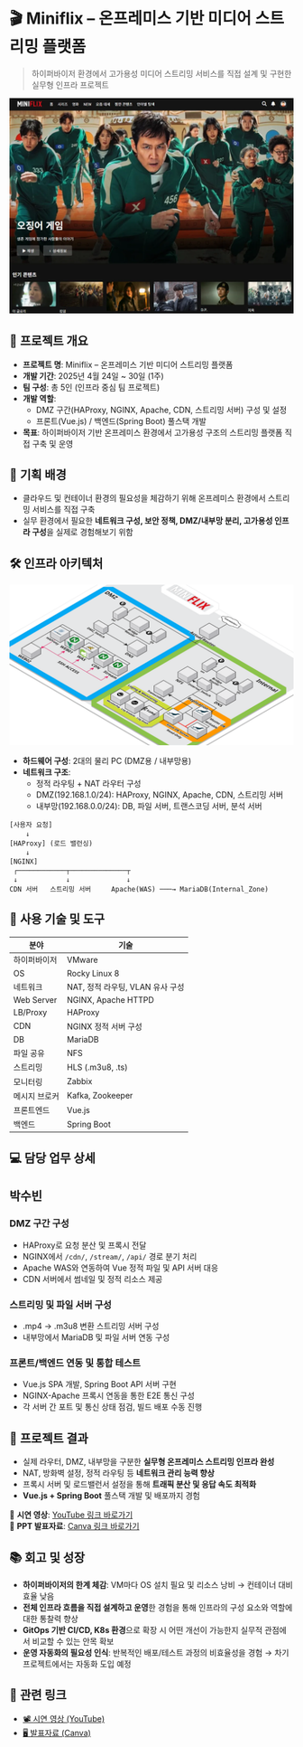 # 🎬 Miniflix – 온프레미스 기반 미디어 스트리밍 플랫폼

> 하이퍼바이저 환경에서 고가용성 미디어 스트리밍 서비스를 직접 설계 및 구현한 실무형 인프라 프로젝트

![webimg](semi1_web.png)



## 📌 프로젝트 개요

- **프로젝트 명**: Miniflix – 온프레미스 기반 미디어 스트리밍 플랫폼  
- **개발 기간**: 2025년 4월 24일 ~ 30일 (1주)  
- **팀 구성**: 총 5인 (인프라 중심 팀 프로젝트)  
- **개발 역할**:  
  - DMZ 구간(HAProxy, NGINX, Apache, CDN, 스트리밍 서버) 구성 및 설정  
  - 프론트(Vue.js) / 백엔드(Spring Boot) 풀스택 개발  
- **목표**: 하이퍼바이저 기반 온프레미스 환경에서 고가용성 구조의 스트리밍 플랫폼 직접 구축 및 운영  




## 🧠 기획 배경

- 클라우드 및 컨테이너 환경의 필요성을 체감하기 위해 온프레미스 환경에서 스트리밍 서비스를 직접 구축  
- 실무 환경에서 필요한 **네트워크 구성, 보안 정책, DMZ/내부망 분리, 고가용성 인프라 구성**을 실제로 경험해보기 위함  




## 🛠 인프라 아키텍처

![infra_architecture](infra_diagram.png)

- **하드웨어 구성**: 2대의 물리 PC (DMZ용 / 내부망용)  
- **네트워크 구조**:  
  - 정적 라우팅 + NAT 라우터 구성  
  - DMZ(192.168.1.0/24): HAProxy, NGINX, Apache, CDN, 스트리밍 서버  
  - 내부망(192.168.0.0/24): DB, 파일 서버, 트랜스코딩 서버, 분석 서버  


```
[사용자 요청]
    ↓
[HAProxy] (로드 밸런싱)
    ↓
[NGINX]
 ┌────────────┬──────────────┬
 ↓            ↓              ↓
CDN 서버   스트리밍 서버     Apache(WAS) ───→ MariaDB(Internal_Zone)
```




## 🔧 사용 기술 및 도구

| 분야 | 기술 |
|------|------|
| 하이퍼바이저 | VMware |
| OS | Rocky Linux 8 |
| 네트워크 | NAT, 정적 라우팅, VLAN 유사 구성 |
| Web Server | NGINX, Apache HTTPD |
| LB/Proxy | HAProxy |
| CDN | NGINX 정적 서버 구성 |
| DB | MariaDB |
| 파일 공유 | NFS |
| 스트리밍 | HLS (.m3u8, .ts) |
| 모니터링 | Zabbix |
| 메시지 브로커 | Kafka, Zookeeper |
| 프론트엔드 | Vue.js |
| 백엔드 | Spring Boot |




## 💻 담당 업무 상세

## 박수빈
### DMZ 구간 구성
- HAProxy로 요청 분산 및 프록시 전달
- NGINX에서 `/cdn/`, `/stream/`, `/api/` 경로 분기 처리
- Apache WAS와 연동하여 Vue 정적 파일 및 API 서버 대응
- CDN 서버에서 썸네일 및 정적 리소스 제공

### 스트리밍 및 파일 서버 구성
- .mp4 → .m3u8 변환 스트리밍 서버 구성
- 내부망에서 MariaDB 및 파일 서버 연동 구성

### 프론트/백엔드 연동 및 통합 테스트
- Vue.js SPA 개발, Spring Boot API 서버 구현
- NGINX-Apache 프록시 연동을 통한 E2E 통신 구성
- 각 서버 간 포트 및 통신 상태 점검, 빌드 배포 수동 진행




## 🎯 프로젝트 결과

- 실제 라우터, DMZ, 내부망을 구분한 **실무형 온프레미스 스트리밍 인프라 완성**
- NAT, 방화벽 설정, 정적 라우팅 등 **네트워크 관리 능력 향상**
- 프록시 서버 및 로드밸런서 설정을 통해 **트래픽 분산 및 응답 속도 최적화**
- **Vue.js + Spring Boot** 풀스택 개발 및 배포까지 경험

🎥 **시연 영상**: [YouTube 링크 바로가기](https://www.youtube.com/watch?v=_oIZswled7s)  
📄 **PPT 발표자료**: [Canva 링크 바로가기](https://sulgasaeng.my.canva.site/miniflix)




## 📚 회고 및 성장

- **하이퍼바이저의 한계 체감**: VM마다 OS 설치 필요 및 리소스 낭비 → 컨테이너 대비 효율 낮음
- **전체 인프라 흐름을 직접 설계하고 운영**한 경험을 통해 인프라의 구성 요소와 역할에 대한 통찰력 향상
- **GitOps 기반 CI/CD, K8s 환경**으로 확장 시 어떤 개선이 가능한지 실무적 관점에서 비교할 수 있는 안목 확보
- **운영 자동화의 필요성 인식**: 반복적인 배포/테스트 과정의 비효율성을 경험 → 차기 프로젝트에서는 자동화 도입 예정




## 📎 관련 링크

- [📽️ 시연 영상 (YouTube)](https://www.youtube.com/watch?v=_oIZswled7s)
- [🖥️ 발표자료 (Canva)](https://sulgasaeng.my.canva.site/miniflix)

